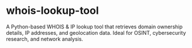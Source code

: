 # whois-lookup-tool
A Python-based WHOIS &amp; IP lookup tool that retrieves domain ownership details, IP addresses, and geolocation data. Ideal for OSINT, cybersecurity research, and network analysis.
